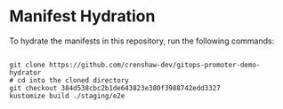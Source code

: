 
# Manifest Hydration

To hydrate the manifests in this repository, run the following commands:

```shell

git clone https://github.com/crenshaw-dev/gitops-promoter-demo-hydrator
# cd into the cloned directory
git checkout 384d538cbc2b1de643823e380f3988742edd3327
kustomize build ./staging/e2e
```